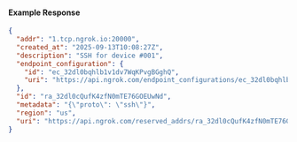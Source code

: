<!-- Code generated for API Clients. DO NOT EDIT. -->

#### Example Response

```json
{
  "addr": "1.tcp.ngrok.io:20000",
  "created_at": "2025-09-13T10:08:27Z",
  "description": "SSH for device #001",
  "endpoint_configuration": {
    "id": "ec_32dl0bqhlb1v1dv7WqKPvgBGghQ",
    "uri": "https://api.ngrok.com/endpoint_configurations/ec_32dl0bqhlb1v1dv7WqKPvgBGghQ"
  },
  "id": "ra_32dl0cQufK4zfN0mTE76GOEUwNd",
  "metadata": "{\"proto\": \"ssh\"}",
  "region": "us",
  "uri": "https://api.ngrok.com/reserved_addrs/ra_32dl0cQufK4zfN0mTE76GOEUwNd"
}
```
